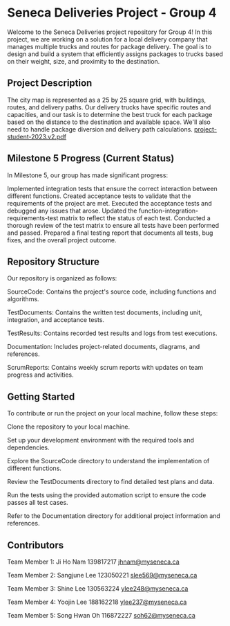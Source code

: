 # Seneca Deliveries Project - Group 4


Welcome to the Seneca Deliveries project repository for Group 4! In this project, we are working on a solution for a local delivery company that manages multiple trucks and routes for package delivery. The goal is to design and build a system that efficiently assigns packages to trucks based on their weight, size, and proximity to the destination.

## Project Description

The city map is represented as a 25 by 25 square grid, with buildings, routes, and delivery paths. Our delivery trucks have specific routes and capacities, and our task is to determine the best truck for each package based on the distance to the destination and available space. We'll also need to handle package diversion and delivery path calculations.
[project-student-2023.v2.pdf](https://github.com/SJLEE411/Sum23-SFT221-NEE-4/files/12256640/project-student-2023.v2.pdf)

## Milestone 5 Progress (Current Status)
In Milestone 5, our group has made significant progress:

Implemented integration tests that ensure the correct interaction between different functions.
Created acceptance tests to validate that the requirements of the project are met.
Executed the acceptance tests and debugged any issues that arose.
Updated the function-integration-requirements-test matrix to reflect the status of each test.
Conducted a thorough review of the test matrix to ensure all tests have been performed and passed.
Prepared a final testing report that documents all tests, bug fixes, and the overall project outcome.

## Repository Structure
Our repository is organized as follows:


SourceCode: Contains the project's source code, including functions and algorithms.


TestDocuments: Contains the written test documents, including unit, integration, and acceptance tests.


TestResults: Contains recorded test results and logs from test executions.


Documentation: Includes project-related documents, diagrams, and references.


ScrumReports: Contains weekly scrum reports with updates on team progress and activities.


## Getting Started

To contribute or run the project on your local machine, follow these steps:


Clone the repository to your local machine.


Set up your development environment with the required tools and dependencies.


Explore the SourceCode directory to understand the implementation of different functions.


Review the TestDocuments directory to find detailed test plans and data.


Run the tests using the provided automation script to ensure the code passes all test cases.


Refer to the Documentation directory for additional project information and references.


## Contributors


Team Member 1: Ji Ho Nam 139817217 jhnam@myseneca.ca

Team Member 2: Sangjune Lee 123050221 slee569@myseneca.ca

Team Member 3: Shine Lee 130563224 ylee248@myseneca.ca

Team Member 4: Yoojin Lee 188162218 ylee237@myseneca.ca

Team Member 5: Song Hwan Oh 116872227 soh62@myseneca.ca


